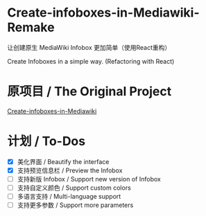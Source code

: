 # Create-infoboxes-in-Mediawiki-Remake
让创建原生 MediaWiki Infobox 更加简单（使用React重构）

Create Infoboxes in a simple way. (Refactoring with React)

# 原项目 / The Original Project

[Create-infoboxes-in-Mediawiki](https://github.com/Heuluck/Create-infoboxes-in-Mediawiki)

# 计划 / To-Dos

- [x] 美化界面 / Beautify the interface
- [x] 支持预览信息栏 / Preview the Infobox
- [ ] 支持新版 Infobox / Support new version of Infobox
- [ ] 支持自定义颜色 / Support custom colors
- [ ] 多语言支持 / Multi-language support
- [ ] 支持更多参数 / Support more parameters
